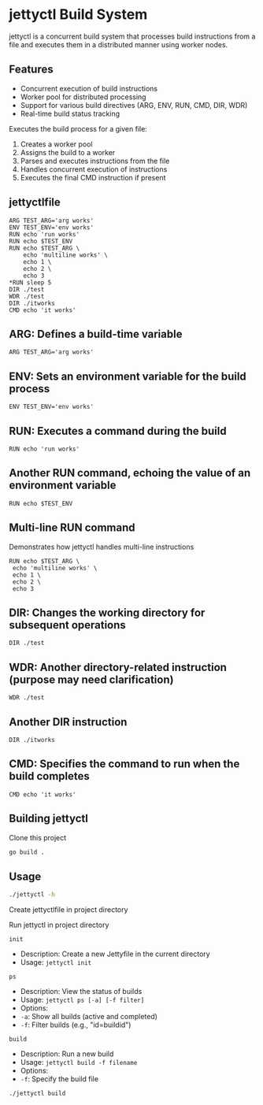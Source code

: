 # jettyctl Build System

jettyctl is a concurrent build system that processes build instructions from a file and executes them in a distributed manner using worker nodes.

## Features

-   Concurrent execution of build instructions
-   Worker pool for distributed processing
-   Support for various build directives (ARG, ENV, RUN, CMD, DIR, WDR)
-   Real-time build status tracking

Executes the build process for a given file:

1. Creates a worker pool
2. Assigns the build to a worker
3. Parses and executes instructions from the file
4. Handles concurrent execution of instructions
5. Executes the final CMD instruction if present

## jettyctlfile

```jettyctl
ARG TEST_ARG='arg works'
ENV TEST_ENV='env works'
RUN echo 'run works'
RUN echo $TEST_ENV
RUN echo $TEST_ARG \
    echo 'multiline works' \
    echo 1 \
    echo 2 \
    echo 3
*RUN sleep 5
DIR ./test
WDR ./test
DIR ./itworks
CMD echo 'it works'
```

## ARG: Defines a build-time variable

```jettyctl
ARG TEST_ARG='arg works'
```

## ENV: Sets an environment variable for the build process

```jettyctl
ENV TEST_ENV='env works'
```

## RUN: Executes a command during the build

```jettyctl
RUN echo 'run works'
```

## Another RUN command, echoing the value of an environment variable

```jettyctl
RUN echo $TEST_ENV
```

## Multi-line RUN command

Demonstrates how jettyctl handles multi-line instructions

```jettyctl
RUN echo $TEST_ARG \
 echo 'multiline works' \
 echo 1 \
 echo 2 \
 echo 3
```

## DIR: Changes the working directory for subsequent operations

```jettyctl
DIR ./test
```

## WDR: Another directory-related instruction (purpose may need clarification)

```jettyctl
WDR ./test
```

## Another DIR instruction

```jettyctl
DIR ./itworks
```

## CMD: Specifies the command to run when the build completes

```jettyctl
CMD echo 'it works'
```

## Building jettyctl

Clone this project

```bash
go build .
```

## Usage

```bash
./jettyctl -h
```

Create jettyctlfile in project directory

Run jettyctl in project directory

```jetty
init
```

-   Description: Create a new Jettyfile in the current directory
-   Usage: `jettyctl init`

```jetty
ps
```

-   Description: View the status of builds
-   Usage: `jettyctl ps [-a] [-f filter]`
-   Options:
-   `-a`: Show all builds (active and completed)
-   `-f`: Filter builds (e.g., "id=buildid")

```jetty
build
```

-   Description: Run a new build
-   Usage: `jettyctl build -f filename`
-   Options:
-   `-f`: Specify the build file

```bash
./jettyctl build
```

